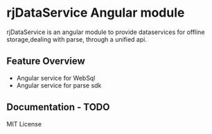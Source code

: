 rjDataService Angular module
===========================

rjDataService is an angular module to provide dataservices for offline storage,dealing with parse, through a
unified api.


Feature Overview
----------------

* Angular service for WebSql
* Angular service for parse sdk

Documentation - TODO
----------------


MIT License


